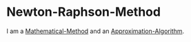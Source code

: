 # Newton-Raphson-Method

I am a [Mathematical-Method](12000055.md) and an [Approximation-Algorithm](250000039.md).
